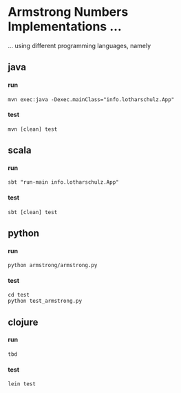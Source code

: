 # Armstrong Numbers Implementations ...
... using different programming languages, namely

## java
#### run
```
mvn exec:java -Dexec.mainClass="info.lotharschulz.App"
```
#### test
```
mvn [clean] test
```

## scala
#### run
```
sbt "run-main info.lotharschulz.App"
```
#### test
```
sbt [clean] test
```

## python
#### run
```
python armstrong/armstrong.py
```
#### test
```
cd test
python test_armstrong.py
```

## clojure
#### run
```
tbd
```
#### test
```
lein test
```
